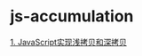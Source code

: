 # js-accumulation

[1. JavaScript实现浅拷贝和深拷贝](https://github.com/chenchenyuyu/js-accumulation/issues/1)
